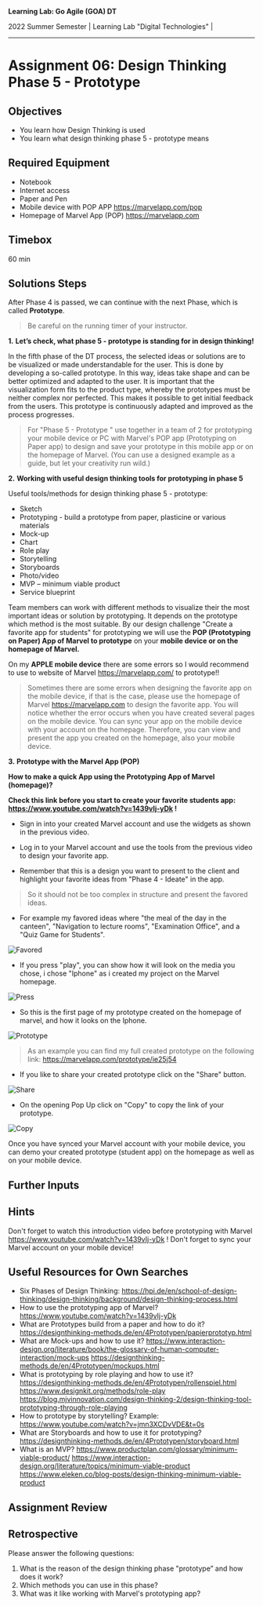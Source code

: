 <!--- Learning Lab: "Digital Technologies" GOA DT
Author: Mert Ünal 		Date: 2022  

-->



**Learning Lab: Go Agile (GOA) DT**   

2022 Summer Semester | Learning Lab "Digital Technologies" |  

***

# Assignment 06: Design Thinking Phase 5 - Prototype

## Objectives
- You learn how Design Thinking is used
- You learn what design thinking phase 5 - prototype means

## Required Equipment
- Notebook
- Internet access
- Paper and Pen
- Mobile device with POP APP <https://marvelapp.com/pop>
- Homepage of Marvel App (POP) <https://marvelapp.com>

## Timebox

60 min

## Solutions Steps

After Phase 4 is passed, we can continue with the next Phase, which is called **Prototype**. 


> Be careful on the running timer of your instructor. 


**1.**  **Let’s check, what phase 5 - prototype is standing for in design thinking!**

In the fifth phase of the DT process, the selected ideas or solutions are to be visualized or made understandable for the user. 
This is done by developing a so-called prototype. In this way, ideas take shape and can be better optimized and adapted to the user. 
It is important that the visualization form fits to the product type, whereby the prototypes must be neither complex nor perfected. 
This makes it possible to get initial feedback from the users. This prototype is continuously adapted and improved as the process progresses. 



>For "Phase 5 - Prototype " use together in a team of 2 for prototyping your mobile device or PC with Marvel's POP app (Prototyping on Paper app) to design and save your prototype in this mobile app or on the homepage of Marvel. (You can use a designed example as a guide, but let your creativity run wild.)


**2.**  **Working with useful design thinking tools for prototyping in phase 5**

Useful tools/methods for design thinking phase 5 - prototype:

* Sketch
* Prototyping - build a prototype from paper, plasticine or various materials
* Mock-up
* Chart
* Role play
* Storytelling
* Storyboards
* Photo/video
* MVP – minimum viable product
* Service blueprint



Team members can work with different methods to visualize their the most important ideas or solution by prototyping. It depends on the prototype which method is the most suitable.
By our design challenge "Create a favorite app for students" for prototyping we will use the **POP (Prototyping on Paper) App of Marvel to prototype** on your **mobile device or on the homepage of Marvel.**

On my **APPLE mobile device** there are some errors so I would recommend to use to website of Marvel <https://marvelapp.com/> to prototype!!

>Sometimes there are some errors when designing the favorite app on the mobile device, if that is the case, please use the homepage of Marvel <https://marvelapp.com> to design the favorite app. You will notice whether the error occurs when you have created several pages on the mobile device. 
You can sync your app on the mobile device with your account on the homepage. 
Therefore, you can view and present the app you created on the homepage, also your mobile device.



**3.** **Prototype with the Marvel App (POP)**


**How to make a quick App using the Prototyping App of Marvel (homepage)?**

**Check this link before you start to create your favorite students app:** **<https://www.youtube.com/watch?v=1439vIj-yDk> !**


* Sign in into your created Marvel account and use the widgets as shown in the previous video.

* Log in to your Marvel account and use the tools from the previous video to design your favorite app.

* Remember that this is a design you want to present to the client and highlight your favorite ideas from "Phase 4 - Ideate" in the app.

> So it should not be too complex in structure and present the favored ideas.


* For example my favored ideas where "the meal of the day in the canteen", "Navigation to lecture rooms", "Examination Office", and a "Quiz Game for Students".

![Favored](/Phase_5_Prototype_Screenshots/00_Favored_ideas.PNG)

* If you press "play", you can show how it will look on the media you chose, i chose "Iphone" as i created my project on the Marvel homepage.

![Press](/Phase_5_Prototype_Screenshots/02_Press_Play.PNG)

* So this is the first page of my prototype created on the homepage of marvel, and how it looks on the Iphone.

![Prototype](/Phase_5_Prototype_Screenshots/01_Prototype_on_Iphone.PNG)

> As an example you can find my full created prototype on the following link: <https://marvelapp.com/prototype/ie25j54>

* If you like to share your created prototype click on the "Share" button.

![Share](/Phase_5_Prototype_Screenshots/03_Share.PNG)

* On the opening Pop Up click on "Copy" to copy the link of your prototype.

![Copy](/Phase_5_Prototype_Screenshots/03_Share_and_copy_02.PNG)

Once you have synced your Marvel account with your mobile device, you can demo your created prototype (student app) on the homepage as well as on your mobile device. 



## Further Inputs

## Hints

Don't forget to watch this introduction video before prototyping with Marvel <https://www.youtube.com/watch?v=1439vIj-yDk> !
Don't forget to sync your Marvel account on your mobile device!


## Useful Resources for Own Searches

- Six Phases of Design Thinking: <https://hpi.de/en/school-of-design-thinking/design-thinking/background/design-thinking-process.html>
- How to use the prototyping app of Marvel? <https://www.youtube.com/watch?v=1439vIj-yDk>
- What are Prototypes build from a paper and how to do it? <https://designthinking-methods.de/en/4Prototypen/papierprototyp.html>
- What are Mock-ups and how to use it? <https://www.interaction-design.org/literature/book/the-glossary-of-human-computer-interaction/mock-ups> <https://designthinking-methods.de/en/4Prototypen/mockups.html>
- What is prototyping by role playing and how to use it? <https://designthinking-methods.de/en/4Prototypen/rollenspiel.html>
<https://www.designkit.org/methods/role-play> <https://blog.mjvinnovation.com/design-thinking-2/design-thinking-tool-prototyping-through-role-playing>
- How to prototype by storytelling? Example: <https://www.youtube.com/watch?v=jmn3XCDvVDE&t=0s>
- What are Storyboards and how to use it for prototyping? <https://designthinking-methods.de/en/4Prototypen/storyboard.html>
- What is an MVP? <https://www.productplan.com/glossary/minimum-viable-product/> <https://www.interaction-design.org/literature/topics/minimum-viable-product> <https://www.eleken.co/blog-posts/design-thinking-minimum-viable-product>



## Assignment Review

## Retrospective
Please answer the following questions: 

1. What is the reason of the design thinking phase "prototype” and how does it work?
2. Which methods you can use in this phase?
3. What was it like working with Marvel's prototyping app?
